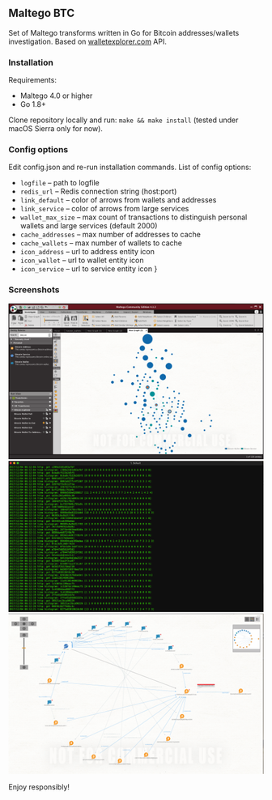 ## Maltego BTC

Set of Maltego transforms written in Go for Bitcoin addresses/wallets investigation. Based on [walletexplorer.com](https://www.walletexplorer.com/) API.

### Installation

Requirements:

 - Maltego 4.0 or higher
 - Go 1.8+

Clone repository locally and run: ```make && make install``` (tested under macOS Sierra only for now).

### Config options

Edit config.json and re-run installation commands. List of config options:

 - ```logfile``` – path to logfile
 - ```redis_url``` – Redis connection string (host:port)
 - ```link_default``` – color of arrows from wallets and addresses
 - ```link_service``` – color of arrows from large services
 - ```wallet_max_size``` – max count of transactions to distinguish personal wallets and large services (default 2000)
 - ```cache_addresses``` – max number of addresses to cache
 - ```cache_wallets``` – max number of wallets to cache
 - ```icon_address``` – url to address entity icon
 - ```icon_wallet``` – url to wallet entity icon
 - ```icon_service``` – url to service entity icon
}
 
### Screenshots

![Screenshot](assets/screenshot-1.png)
![Screenshot](assets/screenshot-2.png)
![Screenshot](assets/screenshot-3.png)

Enjoy responsibly!

